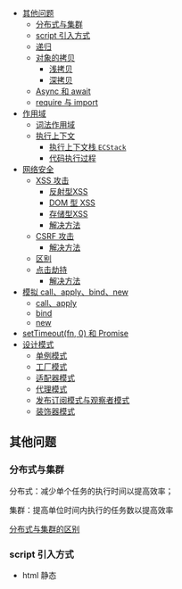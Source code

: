 <!-- TOC -->

- [其他问题](#其他问题)
    - [分布式与集群](#分布式与集群)
    - [script 引入方式](#script-引入方式)
    - [递归](#递归)
    - [对象的拷贝](#对象的拷贝)
        - [浅拷贝](#浅拷贝)
        - [深拷贝](#深拷贝)
    - [Async 和 await](#async-和-await)
    - [require 与 import](#require-与-import)
- [作用域](#作用域)
    - [词法作用域](#词法作用域)
    - [执行上下文](#执行上下文)
        - [执行上下文栈 `ECStack`](#执行上下文栈-ecstack)
        - [代码执行过程](#代码执行过程)
- [网络安全](#网络安全)
    - [XSS 攻击](#xss-攻击)
        - [反射型XSS](#反射型xss)
        - [DOM 型 XSS](#dom-型-xss)
        - [存储型XSS](#存储型xss)
        - [解决方法](#解决方法)
    - [CSRF 攻击](#csrf-攻击)
        - [解决方法](#解决方法-1)
    - [区别](#区别)
    - [点击劫持](#点击劫持)
        - [解决方法](#解决方法-2)
- [模拟 call、apply、bind、new](#模拟-callapplybindnew)
    - [call、apply](#callapply)
    - [bind](#bind)
    - [new](#new)
- [setTimeout(fn, 0) 和 Promise](#settimeoutfn-0-和-promise)
- [设计模式](#设计模式)
    - [单例模式](#单例模式)
    - [工厂模式](#工厂模式)
    - [适配器模式](#适配器模式)
    - [代理模式](#代理模式)
    - [发布订阅模式与观察者模式](#发布订阅模式与观察者模式)
    - [装饰器模式](#装饰器模式)

<!-- /TOC -->
## 其他问题

### 分布式与集群
分布式：减少单个任务的执行时间以提高效率；

集群：提高单位时间内执行的任务数以提高效率

[分布式与集群的区别](https://www.cnblogs.com/aspirant/p/5697807.html)

### script 引入方式
- html 静态<script>引入
- js 动态插入<script>
- <script defer>: 延迟加载，彼此之间有先后顺序，元素解析完成后执行
- <script async>: 异步加载，彼此之间先后顺序不可控，加载完成后立刻执行，因此执行时会阻塞元素渲染

### 递归
1. 子问题须与原始问题为同样的事，且更为简单；
2. 不能无限制地调用本身，须有个出口，化简为非递归状况处理。
```js
function getFib (n) {
    if (n <=1 ) return 1
    return getFib(n - 1) + getFib(n - 2)
}

// 尾递归优化
function getFib (n， arg1 = 1, arg2 = 1) {
    if (n <=1 ) return arg2
    return getFib(n - 1, arg2, arg1 + arg2)
}
```

### 对象的拷贝
#### 浅拷贝
- Object.assign
- 展开运算符(...)

#### 深拷贝
- `JSON.parse(JSON.stringify(obj))`: 性能最快
    - 具有循环引用的对象时，报错
    - 当值为函数、undefined、或symbol时，无法拷贝
- 递归

### Async 和 await
1. 所有async 中的代码都会同步执行，它代替了自动执行的 co 模块
2. await 后面跟着的是异步执行代码，最后都会转换成Promise对象

### require 与 import
- 动态导入： `require()` 和 `import()`
- require 是同步导入， import是异步导入
- require 导入的是值拷贝，导出值变化不会影响导入值;import 是引用，指向内存地址 (`Vue` 单文件中 import 的也是副本，每个组件都有自己的数据)，导入值会随导出值而变化

## 作用域
### 词法作用域
JavaScript 采用的是词法作用域，函数的作用域在函数定义的时候就决定了。函数的作用域基于函数创建的位置

```js
var value = 1;

function foo() {
    console.log(value);
}

function bar() {
    var value = 2;
    foo();
}

bar();// 结果是 1
```

### 执行上下文
当执行一个函数的时候，就会创建一个执行上下文，并且压入执行上下文栈(`ECStack  = []`), 它有3个属性

- 变量对象(Variable object，VO)：变量对象是与执行上下文相关的 **数据作用域**，存储了在上下文中定义的变量和函数声明
- 作用域链(Scope chain)：可以理解为一组对象列表，包含 **父级和自身的变量对象**。当查找变量的时候，会先从当前上下文的变量对象中查找，如果没有找到，就会从父级(词法层面上的父级)执行上下文的变量对象中查找，一直找到全局上下文的变量对象，也就是全局对象。这样由多个执行上下文的变量对象构成的链表就叫做作用域链
- this

[执行上下文](https://github.com/mqyqingfeng/Blog/issues/8)

#### 执行上下文栈 `ECStack`
1. 当 JavaScript 开始要解释执行代码的时候，最先遇到的就是全局代码，所以初始化的时候首先就会向执行上下文栈压入一个全局执行上下文，我们用 `globalContext` 表示它，并且只有当整个应用程序结束的时候，`ECStack` 才会被清空，所以程序结束之前， `ECStack` 最底部永远有个 `globalContext`
2. 当函数调用时，压入栈顶。当它执行完毕时，被弹出栈

```js
ECStack.push('bar')
ECStack.push('foo')
ECStack.pop()
ECStack.pop()
```

#### 代码执行过程
1. 首先创建全局上下文，将其压入执行上下文栈
2. 全局执行上下文（caller）自上而下的执行。遇到函数时，函数执行上下文（callee）被 `push` 到栈顶
3. 函数z执行上下文被激活，开始执行函数代码，caller 被挂起
4. 函数执行完毕，函数执行上下文被弹出，控制权被交还给全局上下文，继续执行。
5. 所有代码执行完毕后全局上下文被弹出


## 网络安全
### XSS 攻击
XSS(跨站脚本攻击)是一种代码注入攻击。可以读取 cookie，session tokens，或者其它敏感的网站信息，对用户进行钓鱼欺诈。
#### 反射型XSS
当用户点击一个恶意链接，或者提交一个表单，或者进入一个恶意网站时，注入脚本进入被攻击者的网站
#### DOM 型 XSS
把不可信的数据作为 HTML 插到页面上
#### 存储型XSS
恶意脚本未经转换，存储到了后台。任何用户访问此页面，都会执行恶意脚本。

#### 解决方法
1. 数据过滤，数据编码
    > 对于 存储型XSS，三种情况 `前端输入时过滤/服务端增加过滤/前端输出时过滤` 下都要进行过滤
2. Content Security Policy
    只允许加载同域下的资源
3. HTTP-only Cookie: 禁止 JavaScript 读取某些敏感 Cookie
4. 验证码：防止脚本冒充用户提交危险操作。
5. 输入内容长度控制


```js
/* 过滤函数 */
//Html 编码
function encodeHtml (str) {
    return str.replace(/"/g, '&quot;')
        .replace(/'/g, '&apos;')
        .replace(/</g, '&lt;')
        .replace(/>/g, '&gt;');
}
//Html 解码
function decodeHtml (str) {
    return str.replace(/&quot;/g, '\"')
        .replace(/&apos;/g, '\'')
        .replace(/&lt;/g, '<')
        .replace(/&gt;/g, '>');
}
```

### CSRF 攻击
CSRF(跨站请求伪造)。击者诱导受害者进入第三方网站，在第三方网站中，向被攻击网站发送跨站请求。利用受害者在被攻击网站已经获取的注册凭证(因此需要先登录)，绕过后台的用户验证，达到冒充用户对被攻击的网站执行某项操作的目的。

#### 解决方法
1. 验证码（体验不好）
2. Token
3. 接口设置禁止跨域

### 区别
1.
- CSRF：需要用户先登录网站A，获取 cookie。
- XSS：不需要登录。

2.
- CSRF：是利用网站A本身的漏洞，去请求网站A的api。
- XSS：是向网站 A 注入 JS代码，然后执行 JS 里的代码，篡改网站A的内容。

### 点击劫持
点击劫持是指在一个Web页面中隐藏了一个透明的iframe，用外层假页面诱导用户点击，实际上是在隐藏的frame上触发了点击事件进行一些用户不知情的操作。

#### 解决方法
使用一个HTTP响应头——X-Frame-Options

## 模拟 call、apply、bind、new
### call、apply
原理
1. 将函数设为对象属性
2. 执行该函数
3. 删除该函数

### bind
特点
1. 返回一个函数
2. 可以传入参数

### new
步骤
1. 新建一个对象
2. 链接到原型: `obj.__proto__ = Con.prototype`
3. 绑定this:` Constructor.apply(obj)`
4. 返回这个对象(如果构造函数有自己 retrun 时，则返回该值)

## setTimeout(fn, 0) 和 Promise
[setTimeout(fn, 0)](https://cloud.tencent.com/developer/article/1405717)

浏览器中的事件循环 eventLoop，分为同步执行栈和异步队列，首先会执行同步的任务，当同步任务执行完之后会从异步队列中取异步任务拿到同步执行栈中进行执行。
而异步队列分为两种：
- `microtask`: 微任务，优先级高，并且可以插队，不是先定义先执行。包括：`promise` 中的 `then`，`observer`，`MutationObserver`，`setImmediate`
- `macrotask`: 宏任务，优先级低，先定义的先执行。包括：`ajax`，`setTimeout`，`setInterval`，事件绑定，`postMessage`，`MessageChannel`（用于消息通讯）

## 设计模式
### 单例模式
- 定义: 一个类只有一个实例
- 意义：减少不必要的内存开销，减少全局函数以及变量冲突

```js
class SingletonApple {
    constructor (name, creator, products) {
        if (!SingletonApple.instance) {
            this.name = name
            this.creator = creator
            this.products = products

            SingletonApple.instance = this
        }
        return SingletonApple.instance
    }
}

let appleCompany = new SingletonApple('苹果公司', '乔布斯', ['iPhone', 'iMac', 'iPad', 'iPod']);
let copyApple = new SingletonApple('苹果公司', '阿辉', ['iPhone', 'iMac', 'iPad', 'iPod']);

console.log(appleCompany === copyApple); // true
```

### 工厂模式
- 定义: 不暴露创建对象的具体逻辑，而是将逻辑封装在一个函数中，这个函数就被视为一个工厂

1. 简单工厂模式

只需要一个正确的参数，就可以获取到你所需要的对象，而无需知道其创建的具体细节
```js
class User {
  //构造器
  constructor(opt) {
    this.name = opt.name;
    this.viewPage = opt.viewPage;
  }

  //静态方法
  static getInstance(role) {
    switch (role) {
      case 'superAdmin':
        return new User({ name: '超级管理员', viewPage: ['首页', '通讯录', '发现页', '应用数据', '权限管理'] });
        break;
      case 'admin':
        return new User({ name: '管理员', viewPage: ['首页', '通讯录', '发现页', '应用数据'] });
        break;
      case 'user':
        return new User({ name: '普通用户', viewPage: ['首页', '通讯录', '发现页'] });
        break;
      default:
        throw new Error('参数错误, 可选参数:superAdmin、admin、user')
    }
  }
}

//调用
let superAdmin = User.getInstance('superAdmin');
let admin = User.getInstance('admin');
let normalUser = User.getInstance('user');
```

2. 工厂方法模式

将实际创建对象的工作推迟到子类中，这样核心类就变成了抽象类
```js
class User {
  constructor(name = '', viewPage = []) {
    if(new.target === User) {
      throw new Error('抽象类不能实例化!');
    }
    this.name = name;
    this.viewPage = viewPage;
  }
}

class UserFactory extends User {
  constructor(name, viewPage) {
    super(name, viewPage)
  }
  create(role) {
    switch (role) {
      case 'superAdmin': 
        return new UserFactory( '超级管理员', ['首页', '通讯录', '发现页', '应用数据', '权限管理'] );
        break;
      case 'admin':
        return new UserFactory( '普通用户', ['首页', '通讯录', '发现页'] );
        break;
      case 'user':
        return new UserFactory( '普通用户', ['首页', '通讯录', '发现页'] );
        break;
      default:
        throw new Error('参数错误, 可选参数:superAdmin、admin、user')
    }
  }
}

let userFactory = new UserFactory();
let superAdmin = userFactory.create('superAdmin');
let admin = userFactory.create('admin');
let user = userFactory.create('user');
```

### 适配器模式
- 定义：将一个类的接口转换成客户希望的另外一个接口，使得原本由于接口不兼容而不能一起工作的那些类可以一起工作
- 使用场景：库的适配、参数的适配和数据的适配

### 代理模式
- 定义: 为其他对象提供一种代理以控制对这个对象的访问。在某些情况下，一个对象不适合或者不能直接引用另一个对象，而代理对象可以在客户端和目标对象之间起到中介的作用。
- 特点：代理对象和本体对象具有一致的接口, 对使用者友好

```js
// 虚拟代理
const myImage = (function() {
  const imgNode = document.createElement('img')
  document.body.appendChild(imgNode)
  return {
    setSrc: function(src) {
      imgNode.src = src
    }
  }
})()

const proxyImage = (function() {
  const img = new Image()
  img.onload = function() { // http 图片加载完毕后才会执行
    myImage.setSrc(this.src)
  }
  return {
    setSrc: function(src) {
      myImage.setSrc('loading.jpg') // 本地 loading 图片
      img.src = src
    }
  }
})()

proxyImage.setSrc('http://loaded.jpg')

// 缓存代理，将结果缓存下来，下一次调用的时候直接从缓存取结果
const mult = function() {
  let a = 1
  for (let i = 0, l; l = arguments[i++];) {
    a = a * l
  }
  return a
}

const proxyMult = (function() {
  const cache = {}
  return function() {
    const tag = Array.prototype.join.call(arguments, ',')
    if (cache[tag]) {
      return cache[tag]
    }
    cache[tag] = mult.apply(this, arguments)
    return cache[tag]
  }
})()

proxyMult(1, 2, 3, 4) // 
```

### 发布订阅模式与观察者模式
- 区别：发布订阅模式有个事件调度中心
- 观察者模式由具体目标调度，每个被订阅的目标里面都需要有对观察者的处理，强耦合
- 发布订阅模式：订阅者把自己想订阅的事件注册到调度中心，当该事件触发时，发布者发布该事件到调度中心，由调度中心统一调度订阅者注册到调度中心的代码

```js
/**
 * 发布订阅模式
 */

 // 调度中心
class Player {
    constructor () {
        // 初始化观察者列表
        this.watchers = {}
    }

    // 发布事件
    publish (event, data) {
        if (this.watchers[event] && this.watchers[event].length) {
            this.watchers[event].forEach(callback => callback.call(this, data))
        }
    }

    // 订阅事件
    subscribe (event, callback) {
        this.watchers[event] = this.watchers[event] || []
        this.watchers[event].push(callback)
    }
}

// 实例化播放器
const player = new Player()

const onPlayerPlay1 = data => {
    console.log('1: Player is play, the `this` context is current player', this, data)
}

const onPlayerPlay2 = data => {
    console.log('2: Player is play', data)
}

// 暂停事件回调函数
const onPlayerPause = data => {
    console.log('Player is pause', data)
}

// 加载事件回调函数
const onPlayerLoaded = data => {
    console.log('Player is loaded', data)
}

// 可订阅多个不同事件
player.subscribe('play', onPlayerPlay1)
player.subscribe('play', onPlayerPlay2)
player.subscribe('pause', onPlayerPause)
player.subscribe('loaded', onPlayerLoaded)

player.publish('loaded', true)


/**
 * 观察者模式
 */

// 发布者
class Subject {
    constructor () {
        this.subjectList = [] 
    }

    // 注册
    add (obj) {
        this.subjectList.push(obj)
    }

    // 发通知
    notify (data) {
        this.subjectList.forEach(subject => subject.update(data))
    }
}

//观察者（订阅者） A
class ObserveA {
    update (date) {
        console.log('a update:' + date)
    }
}

//观察者 B
class ObserveB {
    update (date) {
        console.log('b update:' + date)
    }
}

var subject = new Subject()	//目标
var a = new ObserverA()	//观察者b
var b = new ObserverB()	//观察者c

subject.add(a) // 观察者将事件注册到发布者中
subject.add(b)
subject.notify('change') // 发布者发布事件，形成耦合
```

### 装饰器模式
- 定义：向一个现有的对象添加新的功能，同时又不改变其结构的设计模式被称为装饰器模式。它是作为现有的类的一个包装
